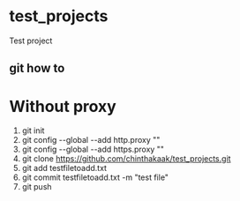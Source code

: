 # test_projects
Test project

## git how to
# Without proxy
1. git init
2. git config --global --add http.proxy ""
3. git config --global --add https.proxy ""
4. git clone https://github.com/chinthakaak/test_projects.git
5. git add testfiletoadd.txt
6. git commit testfiletoadd.txt -m "test file"
7. git push
